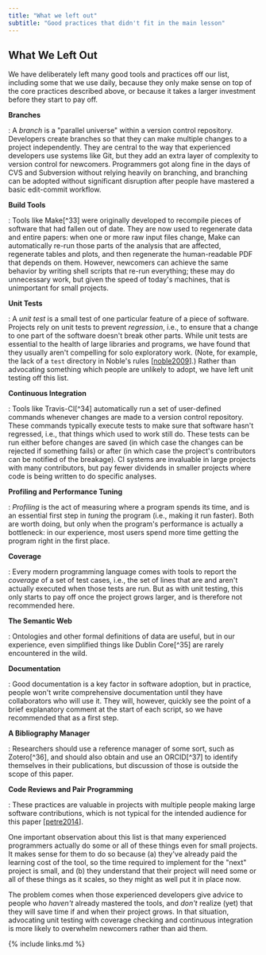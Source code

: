 ```yaml
---
title: "What we left out"
subtitle: "Good practices that didn't fit in the main lesson"
---
```


## What We Left Out

We have deliberately left many good tools and practices off our list,
including some that we use daily, because they only make sense on top of
the core practices described above, or because it takes a larger
investment before they start to pay off.

**Branches**

:   A *branch* is a "parallel universe" within a version control
    repository. Developers create branches so that they can make
    multiple changes to a project independently. They are central to the
    way that experienced developers use systems like Git, but they add
    an extra layer of complexity to version control for newcomers.
    Programmers got along fine in the days of CVS and Subversion without
    relying heavily on branching, and branching can be adopted without
    significant disruption after people have mastered a basic
    edit-commit workflow.

**Build Tools**

:   Tools like Make[^33] were originally
    developed to recompile pieces of software that had fallen out of
    date. They are now used to regenerate data and entire papers: when
    one or more raw input files change, Make can automatically re-run
    those parts of the analysis that are affected, regenerate tables and
    plots, and then regenerate the human-readable PDF that depends on
    them. However, newcomers can achieve the same behavior by writing
    shell scripts that re-run everything; these may do unnecessary work,
    but given the speed of today's machines, that is unimportant for
    small projects.

**Unit Tests**

:   A *unit test* is a small test of one particular feature of a piece
    of software. Projects rely on unit tests to prevent *regression*,
    i.e., to ensure that a change to one part of the software doesn't
    break other parts. While unit tests are essential to the health of
    large libraries and programs, we have found that they usually aren't
    compelling for solo exploratory work. (Note, for example, the lack
    of a `test` directory in Noble's rules [[noble2009](#noble2009)].) Rather than
    advocating something which people are unlikely to adopt, we have
    left unit testing off this list.

**Continuous Integration**

:   Tools like Travis-CI[^34] automatically
    run a set of user-defined commands whenever changes are made to a
    version control repository. These commands typically execute tests
    to make sure that software hasn't regressed, i.e., that things which
    used to work still do. These tests can be run either before changes
    are saved (in which case the changes can be rejected if something
    fails) or after (in which case the project's contributors can be
    notified of the breakage). CI systems are invaluable in large
    projects with many contributors, but pay fewer dividends in smaller
    projects where code is being written to do specific analyses.

**Profiling and Performance Tuning**

:   *Profiling* is the act of measuring where a program spends its time,
    and is an essential first step in *tuning* the program (i.e., making
    it run faster). Both are worth doing, but only when the program's
    performance is actually a bottleneck: in our experience, most users
    spend more time getting the program right in the first place.

**Coverage**

:   Every modern programming language comes with tools to report the
    *coverage* of a set of test cases, i.e., the set of lines that are
    and aren't actually executed when those tests are run. But as with
    unit testing, this only starts to pay off once the project grows
    larger, and is therefore not recommended here.

**The Semantic Web**

:   Ontologies and other formal definitions of data are useful, but in
    our experience, even simplified things like Dublin
    Core[^35] are rarely encountered in the wild.

**Documentation**

:   Good documentation is a key factor in software adoption, but in
    practice, people won't write comprehensive documentation until they
    have collaborators who will use it. They will, however, quickly see
    the point of a brief explanatory comment at the start of each
    script, so we have recommended that as a first step.

**A Bibliography Manager**

:   Researchers should use a reference manager of some sort, such as
    Zotero[^36], and should also obtain and
    use an ORCID[^37] to identify themselves
    in their publications, but discussion of those is outside the scope
    of this paper.

**Code Reviews and Pair Programming**

:   These practices are valuable in projects with multiple people making
    large software contributions, which is not typical for the intended
    audience for this paper [[petre2014](#petre2014)].

One important observation about this list is that many experienced
programmers actually do some or all of these things even for small
projects. It makes sense for them to do so because (a) they've already
paid the learning cost of the tool, so the time required to implement
for the "next" project is small, and (b) they understand that their
project will need some or all of these things as it scales, so they
might as well put it in place now.

The problem comes when those experienced developers give advice to
people who *haven't* already mastered the tools, and *don't* realize
(yet) that they will save time if and when their project grows. In that
situation, advocating unit testing with coverage checking and continuous
integration is more likely to overwhelm newcomers rather than aid them.



{% include links.md %}


